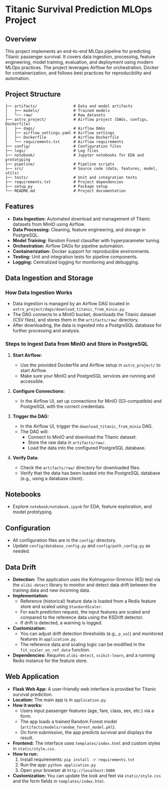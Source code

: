 # Titanic Survival Prediction MLOps Project

## Overview

This project implements an end-to-end MLOps pipeline for predicting Titanic passenger survival. It covers data ingestion, processing, feature engineering, model training, evaluation, and deployment using modern MLOps practices. The project leverages Airflow for orchestration, Docker for containerization, and follows best practices for reproducibility and automation.

## Project Structure

```text
├── artifacts/                # Data and model artifacts
│   ├── models/               # Trained models
│   └── raw/                  # Raw datasets
├── astro_project/            # Airflow project (DAGs, configs, Dockerfile)
│   ├── dags/                 # Airflow DAGs
│   ├── airflow_settings.yaml # Airflow settings
│   ├── Dockerfile            # Airflow Dockerfile
│   └── requirements.txt      # Airflow requirements
├── config/                   # Configuration files
├── logs/                     # Log files
├── notebook/                 # Jupyter notebooks for EDA and prototyping
├── pipeline/                 # Pipeline scripts
├── src/                      # Source code (data, features, model, utils)
├── tests/                    # Unit and integration tests
├── requirements.txt          # Project dependencies
├── setup.py                  # Package setup
└── README.md                 # Project documentation
```

## Features

- **Data Ingestion:** Automated download and management of Titanic datasets from MinIO using Airflow.
- **Data Processing:** Cleaning, feature engineering, and storage in PostgreSQL.
- **Model Training:** Random Forest classifier with hyperparameter tuning.
- **Orchestration:** Airflow DAGs for pipeline automation.
- **Containerization:** Docker support for reproducible environments.
- **Testing:** Unit and integration tests for pipeline components.
- **Logging:** Centralized logging for monitoring and debugging.

## Data Ingestion and Storage

### How Data Ingestion Works

- Data ingestion is managed by an Airflow DAG located in `astro_project/dags/download_titanic_from_minio.py`.
- The DAG connects to a MinIO bucket, downloads the Titanic dataset (CSV files), and stores them in the `artifacts/raw/` directory.
- After downloading, the data is ingested into a PostgreSQL database for further processing and analysis.

### Steps to Ingest Data from MinIO and Store in PostgreSQL

1. **Start Airflow:**
   - Use the provided Dockerfile and Airflow setup in `astro_project/` to start Airflow.
   - Make sure your MinIO and PostgreSQL services are running and accessible.

2. **Configure Connections:**
   - In the Airflow UI, set up connections for MinIO (S3-compatible) and PostgreSQL with the correct credentials.

3. **Trigger the DAG:**
   - In the Airflow UI, trigger the `download_titanic_from_minio` DAG.
   - The DAG will:
     - Connect to MinIO and download the Titanic dataset.
     - Store the raw data in `artifacts/raw/`.
     - Load the data into the configured PostgreSQL database.

4. **Verify Data:**
   - Check the `artifacts/raw/` directory for downloaded files.
   - Verify that the data has been loaded into the PostgreSQL database (e.g., using a database client).

## Notebooks

- Explore `notebook/notebook.ipynb` for EDA, feature exploration, and model prototyping.

## Configuration

- All configuration files are in the `config/` directory.
- Update `config/database_config.py` and `config/path_config.py` as needed.

## Data Drift

- **Detection:** The application uses the Kolmogorov-Smirnov (KS) test via the `alibi-detect` library to monitor and detect data drift between the training data and new incoming data.
- **Implementation:**
  - Reference (historical) feature data is loaded from a Redis feature store and scaled using `StandardScaler`.
  - For each prediction request, the input features are scaled and compared to the reference data using the KSDrift detector.
  - If drift is detected, a warning is logged.
- **Customization:**
  - You can adjust drift detection thresholds (e.g., `p_val`) and monitored features in `application.py`.
  - The reference data and scaling logic can be modified in the `fit_scaler_on_ref_data` function.
- **Dependencies:** Requires `alibi-detect`, `scikit-learn`, and a running Redis instance for the feature store.

## Web Application

- **Flask Web App:** A user-friendly web interface is provided for Titanic survival prediction.
- **Location:** The main app is in `application.py`.
- **How it works:**
  - Users input passenger features (age, fare, class, sex, etc.) via a form.
  - The app loads a trained Random Forest model (`artifacts/models/random_forest_model.pkl`).
  - On form submission, the app predicts survival and displays the result.
- **Frontend:** The interface uses `templates/index.html` and custom styles in `static/style.css`.
- **How to run:**
  1. Install requirements: `pip install -r requirements.txt`
  2. Run the app: `python application.py`
  3. Open your browser at `http://localhost:5000`
- **Customization:** You can update the look and feel via `static/style.css` and the form fields in `templates/index.html`.
